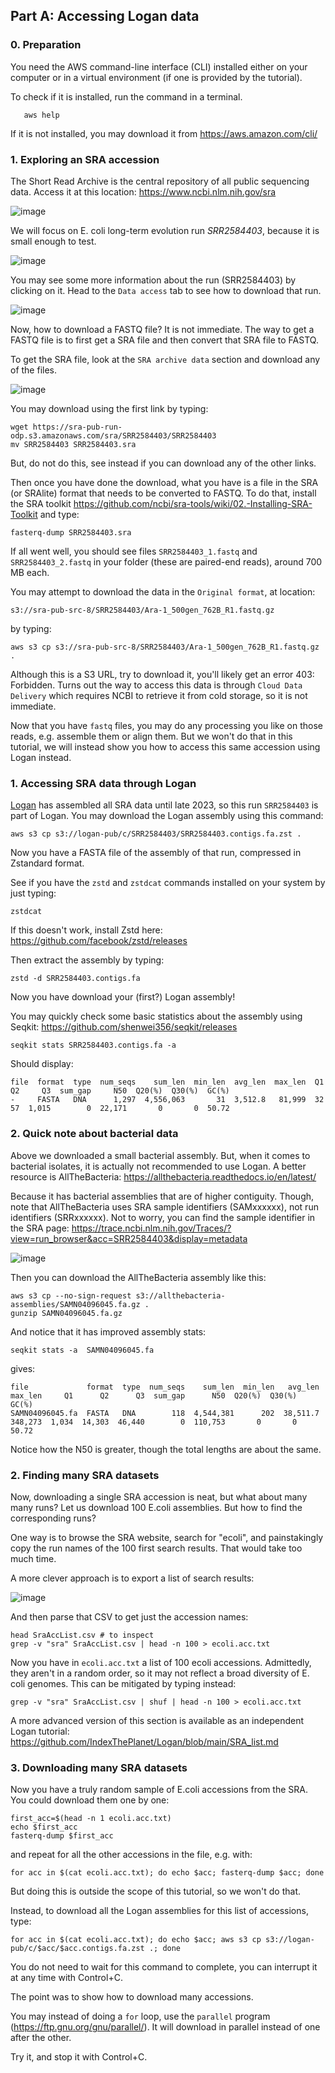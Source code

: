 ## Part A: Accessing Logan data

### 0. Preparation

You need the AWS command-line interface (CLI) installed either on your computer or in a virtual environment (if one is provided by the tutorial).

To check if it is installed, run the command in a terminal.

```
   aws help
```

If it is not installed, you may download it from https://aws.amazon.com/cli/

### 1. Exploring an SRA accession

The Short Read Archive is the central repository of all public sequencing data. Access it at this location: https://www.ncbi.nlm.nih.gov/sra

![image](https://github.com/user-attachments/assets/a0a73965-5764-4dff-acba-71645dde48fc)

We will focus on E. coli long-term evolution run *SRR2584403*, because it is small enough to test.

![image](https://github.com/user-attachments/assets/a4e931d7-35f5-420c-b2b4-1ef138ca9900)

You may see some more information about the run (SRR2584403) by clicking on it. Head to the `Data access` tab to see how to download that run.

![image](https://github.com/user-attachments/assets/d9e6c218-cb9b-4cf3-88e7-dc39a7f83cff)

Now, how to download a FASTQ file? It is not immediate. The way to get a FASTQ file is to first get a SRA file and then convert that SRA file to FASTQ.

To get the SRA file, look at the `SRA archive data` section and download any of the files.

![image](https://github.com/user-attachments/assets/0567c726-37f1-41bb-ade7-64c59df6eddc)

You may download using the first link by typing:

    wget https://sra-pub-run-odp.s3.amazonaws.com/sra/SRR2584403/SRR2584403
    mv SRR2584403 SRR2584403.sra

But, do not do this, see instead if you can download any of the other links.

Then once you have done the download, what you have is a file in the SRA (or SRAlite) format that needs to be converted to FASTQ. To do that, install the SRA toolkit https://github.com/ncbi/sra-tools/wiki/02.-Installing-SRA-Toolkit
and type:

    fasterq-dump SRR2584403.sra

If all went well, you should see files `SRR2584403_1.fastq` and `SRR2584403_2.fastq` in your folder (these are paired-end reads), around 700 MB each.

You may attempt to download the data in the `Original format`, at location:

    s3://sra-pub-src-8/SRR2584403/Ara-1_500gen_762B_R1.fastq.gz

by typing:

    aws s3 cp s3://sra-pub-src-8/SRR2584403/Ara-1_500gen_762B_R1.fastq.gz .

Although this is a S3 URL, try to download it, you'll likely get an error 403: Forbidden. Turns out the way to access this data is through `Cloud Data Delivery` which requires NCBI to retrieve it from cold storage, so it is not immediate.

Now that you have `fastq` files, you may do any processing you like on those reads, e.g. assemble them or align them. But we won't do that in this tutorial, we will instead show you how to access
this same accession using Logan instead.

### 1. Accessing SRA data through Logan

[Logan](https://github.com/IndexThePlanet/Logan/) has assembled all SRA data until late 2023, so this run `SRR2584403` is part of Logan. You may download the Logan assembly using this command:

    aws s3 cp s3://logan-pub/c/SRR2584403/SRR2584403.contigs.fa.zst .

Now you have a FASTA file of the assembly of that run, compressed in Zstandard format.

See if you have the `zstd` and `zstdcat` commands installed on your system by just typing:

    zstdcat

If this doesn't work, install Zstd here: https://github.com/facebook/zstd/releases

Then extract the assembly by typing:

    zstd -d SRR2584403.contigs.fa

Now you have download your (first?) Logan assembly!

You may quickly check some basic statistics about the assembly using Seqkit: https://github.com/shenwei356/seqkit/releases

    seqkit stats SRR2584403.contigs.fa -a

Should display:

    file  format  type  num_seqs    sum_len  min_len  avg_len  max_len  Q1  Q2     Q3  sum_gap     N50  Q20(%)  Q30(%)  GC(%)
    -     FASTA   DNA      1,297  4,556,063       31  3,512.8   81,999  32  57  1,015        0  22,171       0       0  50.72


### 2. Quick note about bacterial data

Above we downloaded a small bacterial assembly. But, when it comes to bacterial isolates, it is actually not recommended to use Logan. A better resource is AllTheBacteria: https://allthebacteria.readthedocs.io/en/latest/

Because it has bacterial assemblies that are of higher contiguity. Though, note that AllTheBacteria uses SRA sample identifiers (SAMxxxxxx), not run identifiers (SRRxxxxxx). Not to worry, you can find the sample identifier in the SRA page: https://trace.ncbi.nlm.nih.gov/Traces/?view=run_browser&acc=SRR2584403&display=metadata

![image](https://github.com/user-attachments/assets/8fbecc76-2b98-4e63-8cb1-68524cf9edbb)

Then you can download the AllTheBacteria assembly like this:

    aws s3 cp --no-sign-request s3://allthebacteria-assemblies/SAMN04096045.fa.gz .
    gunzip SAMN04096045.fa.gz

And notice that it has improved assembly stats:

    seqkit stats -a  SAMN04096045.fa

gives:

    file             format  type  num_seqs    sum_len  min_len   avg_len  max_len     Q1      Q2      Q3  sum_gap      N50  Q20(%)  Q30(%)  GC(%)
    SAMN04096045.fa  FASTA   DNA        118  4,544,381      202  38,511.7  348,273  1,034  14,303  46,440        0  110,753       0       0  50.72


Notice how the N50 is greater, though the total lengths are about the same.

### 2. Finding many SRA datasets

Now, downloading a single SRA accession is neat, but what about many many runs? Let us download 100 E.coli assemblies. But how to find the corresponding runs?

One way is to browse the SRA website, search for "ecoli", and painstakingly copy the run names of the 100 first search results. That would take too much time.

A more clever approach is to export a list of search results:

![image](https://github.com/user-attachments/assets/b62787f6-1818-4a7b-b751-fca523b70181)

And then parse that CSV to get just the accession names:

    head SraAccList.csv # to inspect
    grep -v "sra" SraAccList.csv | head -n 100 > ecoli.acc.txt

Now you have in `ecoli.acc.txt` a list of 100 ecoli accessions. Admittedly, they aren't in a random order, so it may not reflect a broad diversity of E. coli genomes.
This can be mitigated by typing instead:

    grep -v "sra" SraAccList.csv | shuf | head -n 100 > ecoli.acc.txt

A more advanced version of this section is available as an independent Logan tutorial: https://github.com/IndexThePlanet/Logan/blob/main/SRA_list.md

### 3. Downloading many SRA datasets

Now you have a truly random sample of E.coli accessions from the SRA. You could download them one by one:

    first_acc=$(head -n 1 ecoli.acc.txt)
    echo $first_acc
    fasterq-dump $first_acc

and repeat for all the other accessions in the file, e.g. with:

    for acc in $(cat ecoli.acc.txt); do echo $acc; fasterq-dump $acc; done

But doing this is outside the scope of this tutorial, so we won't do that.

Instead, to download all the Logan assemblies for this list of accessions, type:

    for acc in $(cat ecoli.acc.txt); do echo $acc; aws s3 cp s3://logan-pub/c/$acc/$acc.contigs.fa.zst .; done

You do not need to wait for this command to complete, you can interrupt it at any time with Control+C. 

The point was to show how to download many accessions. 

You may instead of doing a `for` loop, use the `parallel` program (https://ftp.gnu.org/gnu/parallel/). It will download in parallel instead of one after the other.

Try it, and stop it with Control+C.
